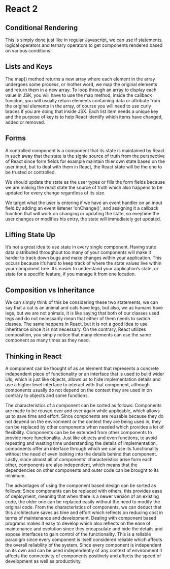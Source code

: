 # React 2

## Conditional Rendering

This is simply done just like in regular Javascript, we can use if statements, logical operators and ternary operators to get components rendered based on various conditions.

## Lists and Keys

The map() method returns a new array where each element in the array undergoes some process, or inother word, we map the original elements and return them in a new array. To loop through an array to display each value in JSK, you will have to use the map method, inside the callback funciton, you will usually return elements containing data or attribute from the original elements in the array, of course you will need to use curly braces if you are doing that inside JSX. Each list item needs a unique key and the purpose of key is to help React identify which items have changed, added or removed.

## Forms

A controlled component is a component that its state is maintained by React in such away that the state is the signle source of truth from the perspective of React since form fields for example maintain thier own state based on the user input, but to deal with them in React, the React state will be the one to be trusted or controlled.

We should update the state as the user types or fills the form fields because we are making the react state the source of truth which also happens to be updated for every change regardless of its size.

We target what the user is entering if we have an event handler on an input field by adding an event listener 'onChange()', and assigning it a callback function that will work on changing or updating the state, so eveytime the user changes or modifies his entry, the state will immediately get updated.

## Lifting State Up

It’s not a great idea to use state in every single component. Having state data distributed throughout too many of your components will make it harder to track down bugs and make changes within your application. This occurs because it’s hard to keep track of where the state values live within your component tree. It’s easier to understand your application’s state, or state for a specific feature, if you manage it from one location.

## Composition vs Inheritance

We can simply think of this be considering these two statements, we can say that a cat is an animal and cats have legs, but also, we as humans have legs, but we are not animals, it is like saying that both of our classes used legs and do not necessarily mean that either of them needs to swtich classes. The same happens in React, but it is not a good idea to use inheritance since it is not necessary. On the contrary, React utilizes composition, you simply notice that many elements can use the same component as many times as they need.

## Thinking in React

A component can be thought of as an element that represents a concrete independent piece of functionality or an interface that is used to build wider UIs, which is just like objects, allows us to hide implementation details and use a higher level interface to interact with that component, although components usually do not depend on the context they are used in on contrary to objects and some functions.

The characteristics of a component can be sorted as follows: Components are made to be reused over and over again while applicable, which allows us to save time and effort. Since components are reusable because they do not depend on the environment or the context they are being used in, they can be replaced by other components when needed which provides a lot of flexibility. Components can be be extended from other components to provide more functionality. Just like objects and even functions, to avoid repeating and wasting time understanding the details of implementation, components offer an interface through which we can use its functionality without the need of even looking into the details behind that component. Lastly, since almost all of components’ characteristics arise form each other, components are also independent, which means that the dependencies on other components and outer code can be brought to its minimum.

The advantages of using the component based design can be sorted as follows: Since components can be replaced with others, this provides ease of deployment, meaning that when there is a newer version of an existing code, the older one can be replaced easily without the need to modify the original code. From the characteristics of components, we can deduct that this architecture saves as time and effort which reflects on reducing cost in terms of maintenance and development. Dealing with component based programs makes it easy to develop which also reflects on the ease of maintenance and evolution since they encapsulate and hide the details and expose interfaces to gain control of the functionality. This is a reliable paradigm since every component is itself considered reliable which affects the overall reliability of the system. Since every component is independent on its own and can be used independently of any context of environment it affects the connectivity of components positively and affects the speed of development as well as productivity.
